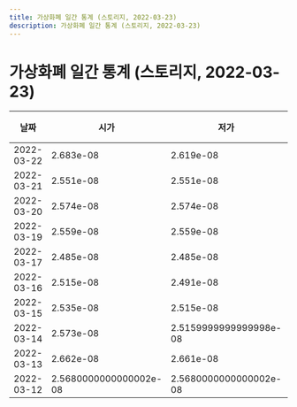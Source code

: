 ```yaml
---
title: 가상화폐 일간 통계 (스토리지, 2022-03-23)
description: 가상화폐 일간 통계 (스토리지, 2022-03-23)
---
```


가상화폐 일간 통계 (스토리지, 2022-03-23)
===

|날짜|시가|저가|고가|종가|비고|
|--|--|--|--|--|--|
|2022-03-22|2.683e-08|2.619e-08|2.683e-08|2.629e-08|    |
|2022-03-21|2.551e-08|2.551e-08|2.6509999999999997e-08|2.6509999999999997e-08|    |
|2022-03-20|2.574e-08|2.574e-08|2.718e-08|2.6279999999999998e-08|    |
|2022-03-19|2.559e-08|2.559e-08|2.646e-08|2.5890000000000002e-08|    |
|2022-03-17|2.485e-08|2.485e-08|2.485e-08|2.485e-08|    |
|2022-03-16|2.515e-08|2.491e-08|2.524e-08|2.491e-08|    |
|2022-03-15|2.535e-08|2.515e-08|2.5680000000000002e-08|2.515e-08|    |
|2022-03-14|2.573e-08|2.5159999999999998e-08|2.573e-08|2.5159999999999998e-08|    |
|2022-03-13|2.662e-08|2.661e-08|2.662e-08|2.661e-08|    |
|2022-03-12|2.5680000000000002e-08|2.5680000000000002e-08|2.6760000000000003e-08|2.662e-08|    |
